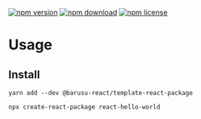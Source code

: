[![npm version](https://img.shields.io/npm/v/@barusu-react/template-react-package.svg)](https://www.npmjs.com/package/@barusu-react/template-react-package)
[![npm download](https://img.shields.io/npm/dm/@barusu-react/template-react-package.svg)](https://www.npmjs.com/package/@barusu-react/template-react-package)
[![npm license](https://img.shields.io/npm/l/@barusu-react/template-react-package.svg)](https://www.npmjs.com/package/@barusu-react/template-react-package)


# Usage

## Install
```shell
yarn add --dev @barusu-react/template-react-package

npx create-react-package react-hello-world
```

